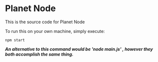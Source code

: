 Planet Node
===========

This is the source code for Planet Node

To run this on your own machine, simply execute:

    npm start

***An alternative to this command would be 'node main.js' , however they both accomplish the same thing.***
